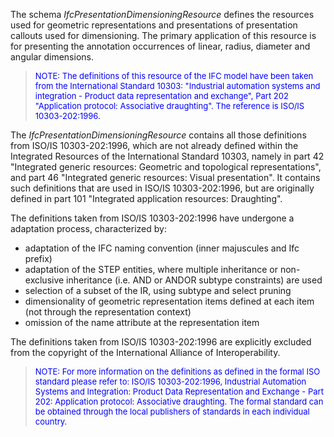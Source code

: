 The schema _IfcPresentationDimensioningResource_ defines the resources used for geometric representations and presentations of presentation callouts used for dimensioning. The primary application of this resource is for presenting the annotation occurrences of linear, radius, diameter and angular dimensions.

> <font color="#0000FF" size="-1">NOTE: The definitions of this
		resource of the IFC model have been taken from the International Standard
		10303: "Industrial automation systems and integration - Product data
		representation and exchange", Part 202 "Application protocol: Associative
		draughting". The reference is ISO/IS 10303-202:1996.</font>

The _IfcPresentationDimensioningResource_ contains all those definitions from ISO/IS 10303-202:1996, which are not already defined within the Integrated Resources of the International Standard 10303, namely in part 42 "Integrated generic resources: Geometric and topological representations", and part 46 "Integrated generic resources: Visual presentation". It contains such definitions that are used in ISO/IS 10303-202:1996, but are originally defined in part 101 "Integrated application resources: Draughting".

The definitions taken from ISO/IS 10303-202:1996 have undergone a adaptation process, characterized by:

* adaptation of the IFC naming convention (inner majuscules and Ifc prefix)
* adaptation of the STEP entities, where multiple inheritance or non-exclusive inheritance (i.e. AND or ANDOR subtype constraints) are used
* selection of a subset of the IR, using subtype and select pruning
* dimensionality of geometric representation items defined at each item (not through the representation context)
* omission of the name attribute at the representation item

The definitions taken from ISO/IS 10303-202:1996 are explicitly excluded from the copyright of the International Alliance of Interoperability.

> <font color="#0000FF" size="-1">NOTE: For more information on
		the definitions as defined in the formal ISO standard please refer to: ISO/IS
		10303-202:1996, Industrial Automation Systems and Integration: Product Data
		Representation and Exchange - Part 202: Application protocol: Associative
		draughting. The formal standard can be obtained through the local publishers of
		standards in each individual country.</font>